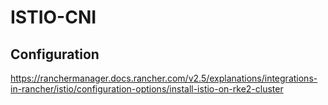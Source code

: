 # ISTIO-CNI
## Configuration
https://ranchermanager.docs.rancher.com/v2.5/explanations/integrations-in-rancher/istio/configuration-options/install-istio-on-rke2-cluster